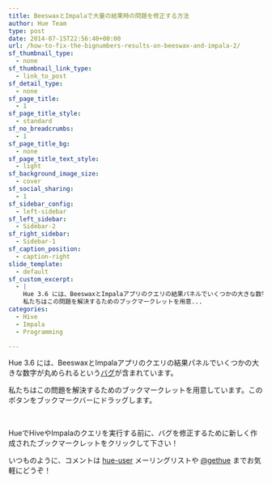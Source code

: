 ```yaml
---
title: BeeswaxとImpalaで大量の結果時の問題を修正する方法
author: Hue Team
type: post
date: 2014-07-15T22:56:40+00:00
url: /how-to-fix-the-bignumbers-results-on-beeswax-and-impala-2/
sf_thumbnail_type:
  - none
sf_thumbnail_link_type:
  - link_to_post
sf_detail_type:
  - none
sf_page_title:
  - 1
sf_page_title_style:
  - standard
sf_no_breadcrumbs:
  - 1
sf_page_title_bg:
  - none
sf_page_title_text_style:
  - light
sf_background_image_size:
  - cover
sf_social_sharing:
  - 1
sf_sidebar_config:
  - left-sidebar
sf_left_sidebar:
  - Sidebar-2
sf_right_sidebar:
  - Sidebar-1
sf_caption_position:
  - caption-right
slide_template:
  - default
sf_custom_excerpt:
  - |
    Hue 3.6 には、BeeswaxとImpalaアプリのクエリの結果パネルでいくつかの大きな数字が丸められるというバグが含まれています。<br>
    私たちはこの問題を解決するためのブックマークレットを用意...
categories:
  - Hive
  - Impala
  - Programming

---
```

Hue 3.6 には、BeeswaxとImpalaアプリのクエリの結果パネルでいくつかの大きな数字が丸められるという<a href="https://issues.cloudera.org/browse/HUE-2223" target="_blank">バグ</a>が含まれています。

私たちはこの問題を解決するためのブックマークレットを用意しています。このボタンをブックマークバーにドラッグします。

<p style="text-align: center;">
  <a class="sf-button accent" style="color: #fff!important;"><i class="fa fa-check"></i> Fix the Hue Big Numbers!</a>
</p>

HueでHiveやImpalaのクエリを実行する前に、バグを修正するために新しく作成されたブックマークレットをクリックして下さい！

いつものように、コメントは [hue-user][1] メーリングリストや [@gethue][2] までお気軽にどうぞ！

 [1]: http://groups.google.com/a/cloudera.org/group/hue-user
 [2]: https://twitter.com/gethue
